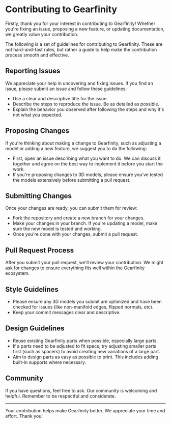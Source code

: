 # Contributing to Gearfinity

Firstly, thank you for your interest in contributing to Gearfinity! Whether you're fixing an issue, proposing a new feature, or updating documentation, we greatly value your contribution.

The following is a set of guidelines for contributing to Gearfinity. These are not hard-and-fast rules, but rather a guide to help make the contribution process smooth and effective.

## Reporting Issues

We appreciate your help in uncovering and fixing issues. If you find an issue, please submit an issue and follow these guidelines:

- Use a clear and descriptive title for the issue.
- Describe the steps to reproduce the issue. Be as detailed as possible.
- Explain the behavior you observed after following the steps and why it's not what you expected.

## Proposing Changes

If you're thinking about making a change to Gearfinity, such as adjusting a model or adding a new feature, we suggest you to do the following:

- First, open an issue describing what you want to do. We can discuss it together and agree on the best way to implement it before you start the work.
- If you're proposing changes to 3D models, please ensure you've tested the models extensively before submitting a pull request.

## Submitting Changes

Once your changes are ready, you can submit them for review:

- Fork the repository and create a new branch for your changes.
- Make your changes in your branch. If you're updating a model, make sure the new model is tested and working.
- Once you're done with your changes, submit a pull request.

## Pull Request Process

After you submit your pull request, we'll review your contribution. We might ask for changes to ensure everything fits well within the Gearfinity ecosystem. 

## Style Guidelines

- Please ensure any 3D models you submit are optimized and have been checked for issues (like non-manifold edges, flipped normals, etc).
- Keep your commit messages clear and descriptive.

## Design Guidelines
- Reuse existing Gearfinity parts when possible, especially large parts.
- If a parts need to be adjusted to fit specs, try adjusting smaller parts first (such as spacers) to avoid creating new variations of a large part.
- Aim to design parts as easy as possible to print. This includes adding built-in supports where necessary.

## Community

If you have questions, feel free to ask. Our community is welcoming and helpful. Remember to be respectful and considerate. 

---

Your contribution helps make Gearfinity better. We appreciate your time and effort. Thank you!
